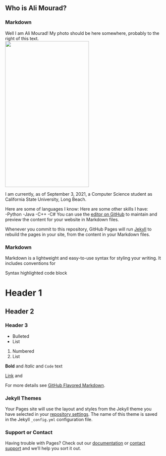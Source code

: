 ## Who is Ali Mourad?
### Markdown
Well I am Ali Mourad! My photo should be here somewhere, probably to the right of this text.<br />
<img src="https://user-images.githubusercontent.com/47038179/131779086-994a39e5-aaab-4be4-944d-32e149be6e28.PNG" height="470" width="270" class="right">


I am currently, as of September 3, 2021, a Computer Science student as California State University, Long Beach.

Here are some of languages I know:                                 Here are some other skills I have:   
             -Python
             -Java
             -C++
             -C#
You can use the [editor on GitHub](https://github.com/AliMouradd/406WebPage/edit/gh-pages/index.md) to maintain and preview the content for your website in Markdown files.

Whenever you commit to this repository, GitHub Pages will run [Jekyll](https://jekyllrb.com/) to rebuild the pages in your site, from the content in your Markdown files.

### Markdown

Markdown is a lightweight and easy-to-use syntax for styling your writing. It includes conventions for


Syntax highlighted code block

# Header 1
## Header 2
### Header 3

- Bulleted
- List

1. Numbered
2. List

**Bold** and _Italic_ and `Code` text

[Link](url) and 


For more details see [GitHub Flavored Markdown](https://guides.github.com/features/mastering-markdown/).

### Jekyll Themes

Your Pages site will use the layout and styles from the Jekyll theme you have selected in your [repository settings](https://github.com/AliMouradd/406WebPage/settings/pages). The name of this theme is saved in the Jekyll `_config.yml` configuration file.

### Support or Contact

Having trouble with Pages? Check out our [documentation](https://docs.github.com/categories/github-pages-basics/) or [contact support](https://support.github.com/contact) and we’ll help you sort it out.
